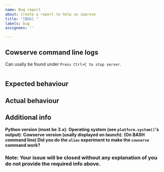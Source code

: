 ```yaml
---
name: Bug report
about: Create a report to help us improve
title: "[BUG] "
labels: bug
assignees: ''

---
```


## Cowserve command line logs <!-- Required -->
Can usally be found under `Press Ctrl+C to stop server`.
```

```
## Expected behaviour <!-- Required -->

## Actual behaviour <!-- Required -->

## Additional info <!-- Required -->
**Python version (must be 3.x)**: 
**Operating system (see `platform.system()`'s output)**: 
**Cowserve version (usally displayed on launch)**:
**(On BASH command line) Did you do the `alias` experiment to make the `cowserve` command work?** <!-- YES or NO -->

### Note: Your issue will be closed without any explanation of you do not provide the required info above.
